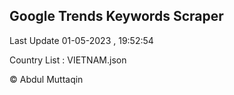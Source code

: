 

## Google Trends Keywords Scraper 
 
Last Update 01-05-2023 , 19:52:54

Country List :
VIETNAM.json



© Abdul Muttaqin 
